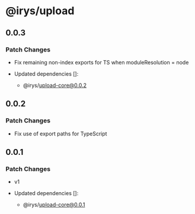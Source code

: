 # @irys/upload

## 0.0.3

### Patch Changes

- Fix remaining non-index exports for TS when moduleResolution = node

- Updated dependencies []:
  - @irys/upload-core@0.0.2

## 0.0.2

### Patch Changes

- Fix use of export paths for TypeScript

## 0.0.1

### Patch Changes

- v1

- Updated dependencies []:
  - @irys/upload-core@0.0.1

